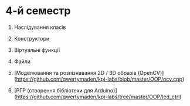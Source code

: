 # 4-й семестр

1. Наслідування класів

2. Конструктори

3. Віртуальні функції

4. Файли

5. [Моделювання та розпізнавання 2D / 3D образів (OpenCV)] (https://github.com/qwertymaden/kpi-labs/blob/master/OOP/ocv.cpp)

6. [РГР (створення бібліотеки для Arduino)] (https://github.com/qwertymaden/kpi-labs/tree/master/OOP/led_ctrl)
